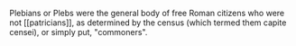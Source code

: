Plebians or Plebs were the general body of free Roman citizens who were not [[patricians]], as determined by the census (which termed them capite censei), or simply put, "commoners".